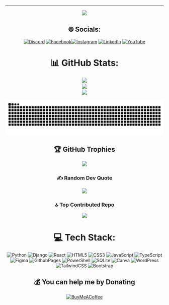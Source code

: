 <div style="text-align:center;">

---

[![](https://visitcount.itsvg.in/api?id=imnaimur&icon=0&color=0)](https://visitcount.itsvg.in)

</div>

<div style="text-align:center;">

## 🌐 Socials:

[![Discord](https://img.shields.io/badge/Discord-%237289DA.svg?logo=discord&logoColor=white)](https://discordapp.com/users/939772492304769025) [![Facebook](https://img.shields.io/badge/Facebook-%231877F2.svg?logo=Facebook&logoColor=white)](https://www.facebook.com/naimur.rahan/)[![Instagram](https://img.shields.io/badge/Instagram-%23E4405F.svg?logo=Instagram&logoColor=white)](https://instagram.com/thenameisnaimur) [![LinkedIn](https://img.shields.io/badge/LinkedIn-%230077B5.svg?logo=linkedin&logoColor=white)](https://www.linkedin.com/in/naimur-rahman-52771433b/) [![YouTube](https://img.shields.io/badge/YouTube-%23FF0000.svg?logo=YouTube&logoColor=white)](https://www.youtube.com/@naimurrahman555)

</div>

<div style="text-align:center;">

# 📊 GitHub Stats:

![](https://github-readme-stats.vercel.app/api?username=imnaimur&theme=dark&hide_border=false&include_all_commits=true&count_private=false)<br/>
![](https://github-readme-streak-stats.herokuapp.com/?user=imnaimur&theme=dark&hide_border=false)<br/>
![](https://github-readme-stats.vercel.app/api/top-langs/?username=imnaimur&theme=dark&hide_border=false&include_all_commits=true&count_private=false&layout=compact)

</div>
<img src="https://raw.githubusercontent.com/imnaimur/imnaimur/output/snake.svg" alt="Snake animation" />

<div style="text-align:center;">

## 🏆 GitHub Trophies

![](https://github-profile-trophy.vercel.app/?username=imnaimur&theme=radical&no-frame=false&no-bg=false&margin-w=4)

</div>

<div style="text-align:center;">

### ✍️ Random Dev Quote

![](https://quotes-github-readme.vercel.app/api?type=horizontal&theme=light)

</div>

<div style="text-align:center;">

### 🔝 Top Contributed Repo

![](https://github-contributor-stats.vercel.app/api?username=imnaimur&limit=5&theme=dark&combine_all_yearly_contributions=true)

</div>
<div style="text-align:center;">

# 💻 Tech Stack:

![Python](https://img.shields.io/badge/python-%233776AB.svg?style=for-the-badge&logo=python&logoColor=white)
![Django](https://img.shields.io/badge/django-%23092E20.svg?style=for-the-badge&logo=django&logoColor=white) 
![React](https://img.shields.io/badge/react-%2361DAFB.svg?style=for-the-badge&logo=react&logoColor=white) 
![HTML5](https://img.shields.io/badge/html5-%23E34F26.svg?style=for-the-badge&logo=html5&logoColor=white) 
![CSS3](https://img.shields.io/badge/css3-%231572B6.svg?style=for-the-badge&logo=css3&logoColor=white) 
![JavaScript](https://img.shields.io/badge/javascript-%23F7DF1E.svg?style=for-the-badge&logo=javascript&logoColor=black)
![TypeScript](https://img.shields.io/badge/typescript-%23007ACC.svg?style=for-the-badge&logo=typescript&logoColor=white) 
![Figma](https://img.shields.io/badge/figma-%23F24E1E.svg?style=for-the-badge&logo=figma&logoColor=white) 
![GithubPages](https://img.shields.io/badge/github%20pages-121013?style=for-the-badge&logo=github&logoColor=white)
![PowerShell](https://img.shields.io/badge/PowerShell-%235391FE.svg?style=for-the-badge&logo=powershell&logoColor=white)
![SQLite](https://img.shields.io/badge/sqlite-%2307405e.svg?style=for-the-badge&logo=sqlite&logoColor=white)
![Canva](https://img.shields.io/badge/Canva-%2300C4CC.svg?style=for-the-badge&logo=Canva&logoColor=white) 
![WordPress](https://img.shields.io/badge/WordPress-%23117AC9.svg?style=for-the-badge&logo=WordPress&logoColor=white) 
![TailwindCSS](https://img.shields.io/badge/tailwindcss-%2338B2AC.svg?style=for-the-badge&logo=tailwind-css&logoColor=white) 
![Bootstrap](https://img.shields.io/badge/bootstrap-%238511FA.svg?style=for-the-badge&logo=bootstrap&logoColor=white) 


</div>
<div style="text-align:center;">

## 💰 You can help me by Donating

[![BuyMeACoffee](https://img.shields.io/badge/Buy%20Me%20a%20Coffee-ffdd00?style=for-the-badge&logo=buy-me-a-coffee&logoColor=black)](https://buymeacoffee.com/imnaimur)

</div>
<!-- [![Pinterest](https://img.shields.io/badge/Pinterest-%23E60023.svg?logo=Pinterest&logoColor=white)](https://pinterest.com/shauncuier) [![Reddit](https://img.shields.io/badge/Reddit-%23FF4500.svg?logo=Reddit&logoColor=white)](https://reddit.com/user/Separate_Ad3442) [![Stack Overflow](https://img.shields.io/badge/-Stackoverflow-FE7A16?logo=stack-overflow&logoColor=white)](https://stackoverflow.com/users/14972778) [![X](https://img.shields.io/badge/X-black.svg?logo=X&logoColor=white)](https://x.com/jashedulislams1) -->
